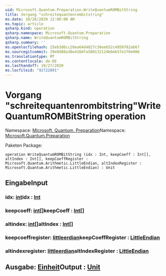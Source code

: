 ```yaml
---
uid: Microsoft.Quantum.Preparation.WriteQuantumROMBitString
title: Vorgang "schreitequantenrombitstring"
ms.date: 10/26/2020 12:00:00 AM
ms.topic: article
qsharp.kind: operation
qsharp.namespace: Microsoft.Quantum.Preparation
qsharp.name: WriteQuantumROMBitString
qsharp.summary: ''
ms.openlocfilehash: 25eb3d6cc28ea64d4827c36eeb52c4950782ab67
ms.sourcegitcommit: 29e0d88a30e4166fa580132124b0eb57e1f0e986
ms.translationtype: MT
ms.contentlocale: de-DE
ms.lasthandoff: 10/27/2020
ms.locfileid: "92722891"
---
```

# <a name="writequantumrombitstring-operation"></a><span data-ttu-id="594ec-102">Vorgang "schreitequantenrombitstring"</span><span class="sxs-lookup"><span data-stu-id="594ec-102">WriteQuantumROMBitString operation</span></span>

<span data-ttu-id="594ec-103">Namespace: [Microsoft. Quantum. Preparation](xref:Microsoft.Quantum.Preparation)</span><span class="sxs-lookup"><span data-stu-id="594ec-103">Namespace: [Microsoft.Quantum.Preparation](xref:Microsoft.Quantum.Preparation)</span></span>

<span data-ttu-id="594ec-104">Paketen [](https://nuget.org/packages/)</span><span class="sxs-lookup"><span data-stu-id="594ec-104">Package: [](https://nuget.org/packages/)</span></span>




```qsharp
operation WriteQuantumROMBitString (idx : Int, keepCoeff : Int[], altIndex : Int[], keepCoeffRegister : Microsoft.Quantum.Arithmetic.LittleEndian, altIndexRegister : Microsoft.Quantum.Arithmetic.LittleEndian) : Unit
```


## <a name="input"></a><span data-ttu-id="594ec-105">Eingabe</span><span class="sxs-lookup"><span data-stu-id="594ec-105">Input</span></span>

### <a name="idx--int"></a><span data-ttu-id="594ec-106">idx: [int](xref:microsoft.quantum.lang-ref.int)</span><span class="sxs-lookup"><span data-stu-id="594ec-106">idx : [Int](xref:microsoft.quantum.lang-ref.int)</span></span>




### <a name="keepcoeff--int"></a><span data-ttu-id="594ec-107">keepcoeff: [int](xref:microsoft.quantum.lang-ref.int)[]</span><span class="sxs-lookup"><span data-stu-id="594ec-107">keepCoeff : [Int](xref:microsoft.quantum.lang-ref.int)[]</span></span>




### <a name="altindex--int"></a><span data-ttu-id="594ec-108">altindex: [int](xref:microsoft.quantum.lang-ref.int)[]</span><span class="sxs-lookup"><span data-stu-id="594ec-108">altIndex : [Int](xref:microsoft.quantum.lang-ref.int)[]</span></span>




### <a name="keepcoeffregister--littleendian"></a><span data-ttu-id="594ec-109">keepcoeffregister: [littleerdian](xref:Microsoft.Quantum.Arithmetic.LittleEndian)</span><span class="sxs-lookup"><span data-stu-id="594ec-109">keepCoeffRegister : [LittleEndian](xref:Microsoft.Quantum.Arithmetic.LittleEndian)</span></span>




### <a name="altindexregister--littleendian"></a><span data-ttu-id="594ec-110">altindexregister: [littleerdian](xref:Microsoft.Quantum.Arithmetic.LittleEndian)</span><span class="sxs-lookup"><span data-stu-id="594ec-110">altIndexRegister : [LittleEndian](xref:Microsoft.Quantum.Arithmetic.LittleEndian)</span></span>





## <a name="output--unit"></a><span data-ttu-id="594ec-111">Ausgabe: [Einheit](xref:microsoft.quantum.lang-ref.unit)</span><span class="sxs-lookup"><span data-stu-id="594ec-111">Output : [Unit](xref:microsoft.quantum.lang-ref.unit)</span></span>

